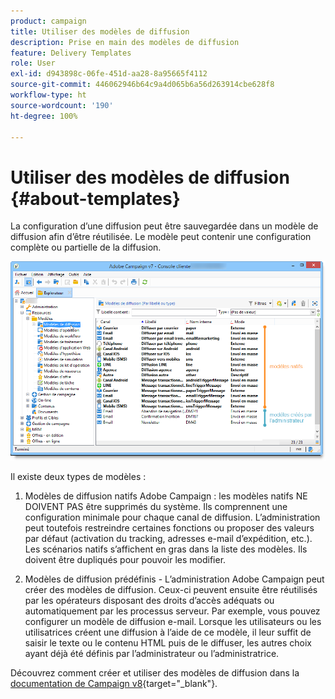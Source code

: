 ```yaml
---
product: campaign
title: Utiliser des modèles de diffusion
description: Prise en main des modèles de diffusion
feature: Delivery Templates
role: User
exl-id: d943898c-06fe-451d-aa28-8a95665f4112
source-git-commit: 446062946b64c9a4d065b6a56d263914cbe628f8
workflow-type: ht
source-wordcount: '190'
ht-degree: 100%

---
```


# Utiliser des modèles de diffusion {#about-templates}

La configuration d’une diffusion peut être sauvegardée dans un modèle de diffusion afin d’être réutilisée. Le modèle peut contenir une configuration complète ou partielle de la diffusion.

![](assets/s_user_template_list.png)

Il existe deux types de modèles :

1. Modèles de diffusion natifs Adobe Campaign : les modèles natifs NE DOIVENT PAS être supprimés du système. Ils comprennent une configuration minimale pour chaque canal de diffusion. L’administration peut toutefois restreindre certaines fonctions ou proposer des valeurs par défaut (activation du tracking, adresses e-mail d’expédition, etc.). Les scénarios natifs s’affichent en gras dans la liste des modèles. Ils doivent être dupliqués pour pouvoir les modifier.

1. Modèles de diffusion prédéfinis - L’administration Adobe Campaign peut créer des modèles de diffusion. Ceux-ci peuvent ensuite être réutilisés par les opérateurs disposant des droits d’accès adéquats ou automatiquement par les processus serveur. Par exemple, vous pouvez configurer un modèle de diffusion e-mail. Lorsque les utilisateurs ou les utilisatrices créent une diffusion à l’aide de ce modèle, il leur suffit de saisir le texte ou le contenu HTML puis de le diffuser, les autres choix ayant déjà été définis par l’administrateur ou l’administratrice.


Découvrez comment créer et utiliser des modèles de diffusion dans la [documentation de Campaign v8](https://experienceleague.adobe.com/fr/docs/campaign/campaign-v8/send/create-templates){target="_blank"}.